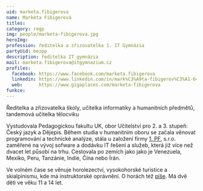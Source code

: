 ```yaml
---
uid: marketa.fibigerova
name: Markéta Fibigerová
titles:
category: regp
img: people/marketa-fibigerova.jpg
heroImg:
profession: ředitelka a zřizovatelka 1. IT Gymnázia
partyUid: bezpp
description: ředitelka IT gymnázia
mail: marketa.fibigerova@itgymnazium.cz
profiles:
  facebook: https://www.facebook.com/marketa.fibigerova
  linkedin: https://www.linkedin.com/in/mark%C3%A9ta-fibigerov%C3%A1-6496b63/
  web:      https://www.gigaplaces.com/marketa-fibigerova
funkce:
---
```


Ředitelka a zřizovatelka školy, učitelka informatiky a humanitních předmětů, tandemová učitelka tělocviku

Vystudovala Pedagogickou fakultu UK, obor Učitelství pro 2. a 3. stupeň: Český jazyk a Dějepis. Během studia v humanitním oboru se začala věnovat programování a technické analýze, stála u založení firmy <a href="https://www.1pf.cz/">1. PF</a>, s.r.o. zaměřené na vývoj sofware a dodávku IT řešení a služeb, která již více než dvacet let působí na trhu. Cestovala po zemích jako jako je Venezuela, Mexiko, Peru, Tanzánie, Indie, Čína nebo Írán.

Ve volném čase se věnuje horolezectví, vysokohorské turistice a skialpinismu, kde má instruktorské oprávnění. O horách též <a href="https://www.gigaplaces.com/marketa-fibigerova/moje-clanky/">píše</a>. Má dvě děti ve věku 11 a 14 let.
